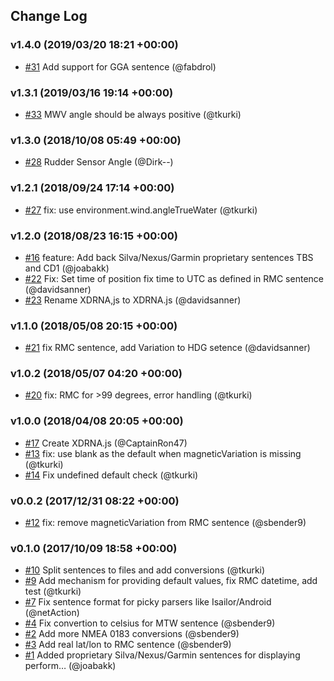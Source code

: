 ## Change Log

### v1.4.0 (2019/03/20 18:21 +00:00)
- [#31](https://github.com/SignalK/signalk-to-nmea0183/pull/31) Add support for GGA sentence (@fabdrol)

### v1.3.1 (2019/03/16 19:14 +00:00)
- [#33](https://github.com/SignalK/signalk-to-nmea0183/pull/33) MWV angle should be always positive (@tkurki)

### v1.3.0 (2018/10/08 05:49 +00:00)
- [#28](https://github.com/SignalK/signalk-to-nmea0183/pull/28) Rudder Sensor Angle (@Dirk--)

### v1.2.1 (2018/09/24 17:14 +00:00)
- [#27](https://github.com/SignalK/signalk-to-nmea0183/pull/27) fix: use environment.wind.angleTrueWater (@tkurki)

### v1.2.0 (2018/08/23 16:15 +00:00)
- [#16](https://github.com/SignalK/signalk-to-nmea0183/pull/16) feature: Add back Silva/Nexus/Garmin proprietary sentences TBS and CD1 (@joabakk)
- [#22](https://github.com/SignalK/signalk-to-nmea0183/pull/22) Fix: Set time of position fix time to UTC as defined in RMC sentence (@davidsanner)
- [#23](https://github.com/SignalK/signalk-to-nmea0183/pull/23) Rename XDRNA,js to XDRNA.js (@davidsanner)

### v1.1.0 (2018/05/08 20:15 +00:00)
- [#21](https://github.com/SignalK/signalk-to-nmea0183/pull/21) fix RMC sentence, add Variation to HDG setence (@davidsanner)

### v1.0.2 (2018/05/07 04:20 +00:00)
- [#20](https://github.com/SignalK/signalk-to-nmea0183/pull/20) fix: RMC for >99 degrees, error handling (@tkurki)

### v1.0.0 (2018/04/08 20:05 +00:00)
- [#17](https://github.com/SignalK/signalk-to-nmea0183/pull/17) Create XDRNA.js (@CaptainRon47)
- [#13](https://github.com/SignalK/signalk-to-nmea0183/pull/13) fix: use blank as the default when magneticVariation is missing (@tkurki)
- [#14](https://github.com/SignalK/signalk-to-nmea0183/pull/14) Fix undefined default check (@tkurki)

### v0.0.2 (2017/12/31 08:22 +00:00)
- [#12](https://github.com/SignalK/signalk-to-nmea0183/pull/12) fix: remove magneticVariation from RMC sentence (@sbender9)

### v0.1.0 (2017/10/09 18:58 +00:00)
- [#10](https://github.com/SignalK/signalk-to-nmea0183/pull/10) Split sentences to files and add conversions (@tkurki)
- [#9](https://github.com/SignalK/signalk-to-nmea0183/pull/9) Add mechanism for providing default values, fix RMC datetime, add test (@tkurki)
- [#7](https://github.com/SignalK/signalk-to-nmea0183/pull/7) Fix sentence format for picky parsers like Isailor/Android (@netAction)
- [#4](https://github.com/SignalK/signalk-to-nmea0183/pull/4) Fix convertion to celsius for MTW sentence (@sbender9)
- [#2](https://github.com/SignalK/signalk-to-nmea0183/pull/2) Add more NMEA 0183 conversions  (@sbender9)
- [#3](https://github.com/SignalK/signalk-to-nmea0183/pull/3) Add real lat/lon to RMC sentence (@sbender9)
- [#1](https://github.com/SignalK/signalk-to-nmea0183/pull/1) Added proprietary Silva/Nexus/Garmin sentences for displaying perform… (@joabakk)